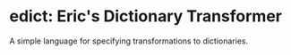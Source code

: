 # edict: Eric's Dictionary Transformer
A simple language for specifying transformations to dictionaries.
